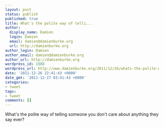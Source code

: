 ```yaml
---
layout: post
status: publish
published: true
title: What's the polite way of telli...
author:
  display_name: Damien
  login: Damien
  email: damien@damienburke.org
  url: http://damienburke.org
author_login: Damien
author_email: damien@damienburke.org
author_url: http://damienburke.org
wordpress_id: 1988
wordpress_url: http://www.damienburke.org/2011/12/26/whats-the-polite-way-of-telli/
date: '2011-12-26 22:41:43 +0000'
date_gmt: '2011-12-27 03:41:43 +0000'
categories:
- tweet
tags:
- tweet
comments: []
---
```

<p>What's the polite way of telling someone you don't care about anything they say ever?</p>
